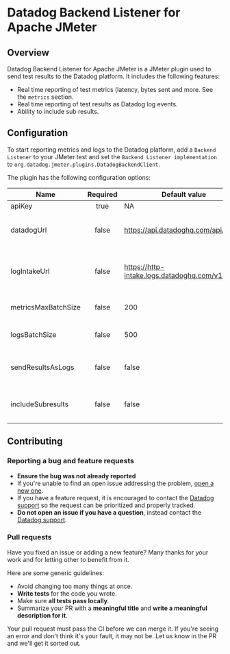 # Datadog Backend Listener for Apache JMeter


## Overview
Datadog Backend Listener for Apache JMeter is a JMeter plugin used to send test results to the Datadog platform. It includes the following features:
- Real time reporting of test metrics (latency, bytes sent and more. See the `metrics` section.
- Real time reporting of test results as Datadog log events.
- Ability to include sub results.

## Configuration

To start reporting metrics and logs to the Datadog platform, add a `Backend Listener` to your JMeter test and set the `Backend Listener implementation` to `org.datadog.jmeter.plugins.DatadogBackendClient`.

The plugin has the following configuration options:

| Name       | Required | Default value | description|
|------------|:--------:|---------------|------------|
|apiKey | true | NA | Your Datadog API key.|
|datadogUrl | false | https://api.datadoghq.com/api/ | You can configure a different endpoint, for instance https://api.datadoghq.eu/api/ if your datadog instance is in the EU|
|logIntakeUrl | false | https://http-intake.logs.datadoghq.com/v1/input/ | You can configure a different endpoint, for instance https://http-intake.logs.datadoghq.eu/v1/input/ if your datadog instance is in the EU|
|metricsMaxBatchSize|false|200|Metrics are submitted every 10 seconds in batches of size `metricsMaxBatchSize`|
|logsBatchSize|false|500|Logs are submitted in batches of size `logsBatchSize` as soon as this size is reached.|
|sendResultsAsLogs|false|false|By default only metrics are reported to Datadog. To report individual test results as log events, set this field to `true`.|
|includeSubresults|false|false|A subresult is for instance when an individual HTTP request has to follow redirects. By default subresults are ignored.|

## Contributing

### Reporting a bug and feature requests
- **Ensure the bug was not already reported**
- If you're unable to find an open issue addressing the problem, [open a new one](https://github.com/DataDog/jmeter-datadog-backend-listene/issues/new).
- If you have a feature request, it is encouraged to contact the [Datadog support](https://docs.datadoghq.com/help) so the request can be prioritized and properly tracked.
- **Do not open an issue if you have a question**, instead contact the [Datadog support](https://docs.datadoghq.com/help).

### Pull requests
Have you fixed an issue or adding a new feature? Many thanks for your work and for letting other to benefit from it.

Here are some generic guidelines:
- Avoid changing too many things at once.
- **Write tests** for the code you wrote.
- Make sure **all tests pass locally**.
- Summarize your PR with a **meaningful title** and **write a meaningful description for it**.

Your pull request must pass the CI before we can merge it. If you're seeing an error and don't think it's your fault, it may not be. Let us know in the PR and we'll get it sorted out.
